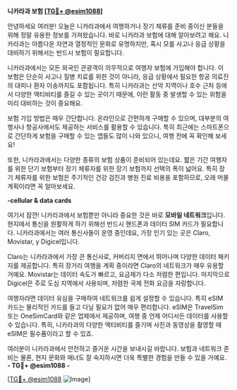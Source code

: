 **니카라과 보험 [[TG💪+ @esim1088](https://t.me/s/esim1088)]**

안녕하세요 여러분! 오늘은 니카라과에서 여행하거나 장기 체류를 준비 중이신 분들을 위해 정말 유용한 정보를 가져왔습니다. 바로 니카라과 보험에 대해 알아보려고 해요. 니카라과는 아름다운 자연과 열정적인 문화로 유명하지만, 혹시 모를 사고나 응급 상황을 대비하기 위해서는 반드시 보험이 필요합니다.

니카라과에서는 모든 외국인 관광객이 의무적으로 여행자 보험에 가입해야 합니다. 이 보험은 단순히 사고나 질병 치료를 위한 것이 아니라, 응급 상황에서 필요한 항공 의료진의 대피나 환자 이송까지도 포함됩니다. 특히 니카라과는 산악 지역이나 호수 근처 등에서 다양한 액티비티를 즐길 수 있는 곳이기 때문에, 이런 활동 중 발생할 수 있는 위험을 미리 대비하는 것이 중요해요.

보험 가입 방법은 매우 간단합니다. 온라인으로 간편하게 구매할 수 있으며, 대부분의 여행사나 항공사에서도 제공하는 서비스를 활용할 수 있습니다. 특히 최근에는 스마트폰으로 간단하게 보험을 구매할 수 있는 앱들도 많이 나와 있으니, 여행 전에 꼭 확인해 보세요!

또한, 니카라과에서는 다양한 종류의 보험 상품이 준비되어 있는데요. 짧은 기간 여행자를 위한 단기 보험부터 장기 체류자를 위한 장기 보험까지 선택의 폭이 넓어요. 특히 장기 체류자를 위한 보험은 주기적인 건강 검진과 병원 진료 비용을 포함하므로, 오래 머물 계획이라면 꼭 알아보세요.

**-cellular & data cards**

여기서 잠깐! 니카라과에서 보험뿐만 아니라 중요한 것은 바로 **모바일 네트워크**입니다. 현지에서 통신을 원활하게 하기 위해선 반드시 핸드폰과 데이터 SIM 카드가 필요합니다. 니카라과에서는 여러 통신사들이 운영 중인데요, 가장 인기 있는 곳은 Claro, Movistar, y Digicel입니다.

Claro는 니카라과에서 가장 큰 통신사로, 커버리지 면에서 뛰어나며 다양한 데이터 패키지를 제공합니다. 특히 장거리 여행을 계획 중이라면 Claro의 네트워크가 매우 유용할 거예요. Movistar는 데이터 속도가 빠르고, 요금제가 다소 저렴한 편입니다. 마지막으로 Digicel은 주로 도심 지역에서 사용되며, 저렴한 국제 전화 요금을 자랑합니다.

여행자라면 데이터 유심을 구매하여 네트워크를 쉽게 설정할 수 있습니다. 특히 eSIM 카드는 물리적인 카드를 들고 다닐 필요가 없어 매우 편리합니다. eSIM은 TravelSim 또는 OneSimCard와 같은 업체에서 제공하며, 여행 중 언제 어디서든 데이터를 사용할 수 있습니다. 특히, 니카라과의 다양한 액티비티를 즐기며 사진과 동영상을 촬영할 때 eSIM은 필수품이라고 할 수 있죠.

여러분이 니카라과에서 안전하고 즐거운 시간을 보내시길 바랍니다. 보험과 네트워크 준비는 물론, 현지 문화와 매너도 잘 숙지하시면 더욱 특별한 경험을 만들 수 있을 거예요. **- TG💪+ @esim1088 -** 

[[TG💪+ @esim1088](https://t.me/s/esim1088) ![Image](https://i.postimg.cc/Y0z9fWf4/image.png)]